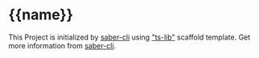 # {{name}}

This Project is initialized by [saber-cli](https://www.npmjs.com/package/@zenghj/saber-cli) using ["ts-lib"](https://github.com/saber-cli-templates/ts-lib) scaffold template. Get more information from [saber-cli](https://www.npmjs.com/package/@zenghj/saber-cli).